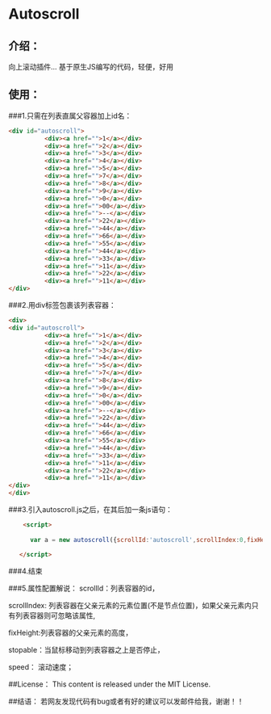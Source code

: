 # Autoscroll

## 介绍：
向上滚动插件...
基于原生JS编写的代码，轻便，好用


## 使用：

###1.只需在列表直属父容器加上id名：
```html
<div id="autoscroll">
          <div><a href="">1</a></div>
          <div><a href="">2</a></div>
          <div><a href="">3</a></div>
          <div><a href="">4</a></div>
          <div><a href="">5</a></div>
          <div><a href="">7</a></div>
          <div><a href="">8</a></div>
          <div><a href="">9</a></div>
          <div><a href="">0</a></div>
          <div><a href="">00</a></div>
          <div><a href="">--</a></div>
          <div><a href="">22</a></div>
          <div><a href="">44</a></div>
          <div><a href="">66</a></div>
          <div><a href="">55</a></div>
          <div><a href="">44</a></div>
          <div><a href="">33</a></div>
          <div><a href="">11</a></div>
          <div><a href="">22</a></div>
          <div><a href="">11</a></div>
</div>
```
###2.用div标签包裹该列表容器：
```html
<div>
<div id="autoscroll">
          <div><a href="">1</a></div>
          <div><a href="">2</a></div>
          <div><a href="">3</a></div>
          <div><a href="">4</a></div>
          <div><a href="">5</a></div>
          <div><a href="">7</a></div>
          <div><a href="">8</a></div>
          <div><a href="">9</a></div>
          <div><a href="">0</a></div>
          <div><a href="">00</a></div>
          <div><a href="">--</a></div>
          <div><a href="">22</a></div>
          <div><a href="">44</a></div>
          <div><a href="">66</a></div>
          <div><a href="">55</a></div>
          <div><a href="">44</a></div>
          <div><a href="">33</a></div>
          <div><a href="">11</a></div>
          <div><a href="">22</a></div>
          <div><a href="">11</a></div>
</div>
</div>
```
###3.引入autoscroll.js之后，在其后加一条js语句：
```html
    <script>
    
      var a = new autoscroll({scrollId:'autoscroll',scrollIndex:0,fixHeight:'200px',stopable:true,speed:10});

   </script>
```   
###4.结束


###5.属性配置解说：
scrollId：列表容器的id，

scrollIndex: 列表容器在父亲元素的元素位置(不是节点位置)，如果父亲元素内只有列表容器则可忽略该属性,

fixHeight:列表容器的父亲元素的高度，

stopable：当鼠标移动到列表容器之上是否停止，

speed：  滚动速度；



##License：
This content is released under the MIT License.



##结语：
若网友发现代码有bug或者有好的建议可以发邮件给我，谢谢！！


